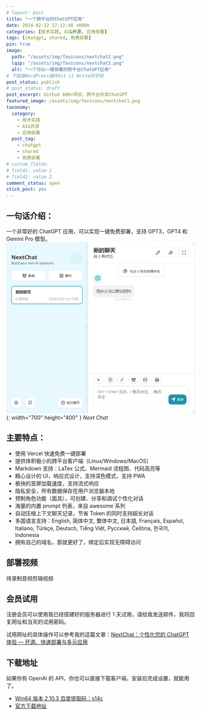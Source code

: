 ```yaml
---
# layout: post
title: "一个跨平台的ChatGPT应用"
date: 2024-02-22 17:12:48 +0000
categories: [技术实践, AI&开源, 应用部署]
tags: [chatgpt, shared, 免费部署]
pin: true
image:
  path: "/assets/img/favicons/nextchat2.png"
  lqip: "/assets/img/favicons/nextchat3.png"
  alt: "一个可以一键部署的跨平台ChatGPT应用"
# 下面是WordPress插件Git it Write的字段
post_status: publish
# post_status: draft
post_excerpt: Github 60K+项目，跨平台共享ChatGPT
featured_image: /assets/img/favicons/nextchat1.png
taxonomy:
  category:
    - 技术实践
    - AI&开源
    - 应用部署
  post_tag:
    - chatgpt
    - shared
    - 免费部署
# custom_fields:
# field1: value 1
# field2: value 2
comment_status: open
stick_post: yes
---
```


## 一句话介绍：

一个非常好的 ChatGPT 应用，可以实现一键免费部署，支持 GPT3，GPT4 和 Gemini Pro 模型。
![Next Chat](/assets/img/favicons/nextchat1.png){: width="700" height="400" }
_Next Chat_

## 主要特点：

- 使用 Vercel 快速免费一键部署
- 提供体积极小的跨平台客户端（Linux/Windows/MacOS）
- Markdown 支持：LaTex 公式、Mermaid 流程图、代码高亮等
- 精心设计的 UI，响应式设计，支持深色模式，支持 PWA
- 极快的首屏加载速度，支持流式响应
- 隐私安全，所有数据保存在用户浏览器本地
- 预制角色功能（面具），可创建、分享和调试个性化对话
- 海量的内置 prompt 列表，来自 awesome 系列
- 自动压缩上下文聊天记录，节省 Token 的同时支持超长对话
- 多国语言支持：English, 简体中文, 繁体中文, 日本語, Français, Español, Italiano, Türkçe, Deutsch, Tiếng Việt, Русский, Čeština, 한국어, Indonesia
- 拥有自己的域名，那就更好了，绑定后实现无障碍访问

## 部署视频

待录制音频剪辑视频

## 会员试用

注册会员可以使用我已经搭建好的服务器进行 1 天试用，请给我发送邮件，我将回复网址和当天的试用密码。

试用网址的具体操作可以参考我的这篇文章：[NextChat：个性化您的 ChatGPT 体验 — 开源、快速部署与多元应用](https://zhurong2020.github.io/post/nextchatge-xing-hua-nin-de-chatgpt-ti-yan-kai-yuan-kuai-su-bu-shu-yu-duo-yuan-ying-yong/)

## 下载地址

如果你有 OpenAI 的 API，你也可以直接下载客户端，安装后完成设置，就能用了。

- [Win64 版本 2.10.3 百度提取码：s14c](https://pan.baidu.com/s/1QXrH-huC0HlqfmVDaEgULg?pwd=s14c)
- [官方下载地址](https://github.com/ChatGPTNextWeb/ChatGPT-Next-Web/releases)
